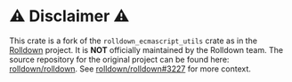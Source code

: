 # ⚠️ Disclaimer ⚠️

This crate is a fork of the `rolldown_ecmascript_utils` crate as in the [Rolldown](https://rolldown.rs/) project. It is **NOT** officially maintained by the Rolldown team. The source repository for the original project can be found here: [rolldown/rolldown](https://github.com/rolldown/rolldown/). See [rolldown/rolldown#3227](https://github.com/rolldown/rolldown/issues/3227) for more context.
